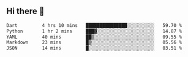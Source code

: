 ## Hi there 👋
 <!--START_SECTION:waka-->

```txt
Dart         4 hrs 10 mins   ███████████████░░░░░░░░░░   59.70 %
Python       1 hr 2 mins     ███▓░░░░░░░░░░░░░░░░░░░░░   14.87 %
YAML         40 mins         ██▒░░░░░░░░░░░░░░░░░░░░░░   09.55 %
Markdown     23 mins         █▒░░░░░░░░░░░░░░░░░░░░░░░   05.56 %
JSON         14 mins         █░░░░░░░░░░░░░░░░░░░░░░░░   03.51 %
```

<!--END_SECTION:waka-->
